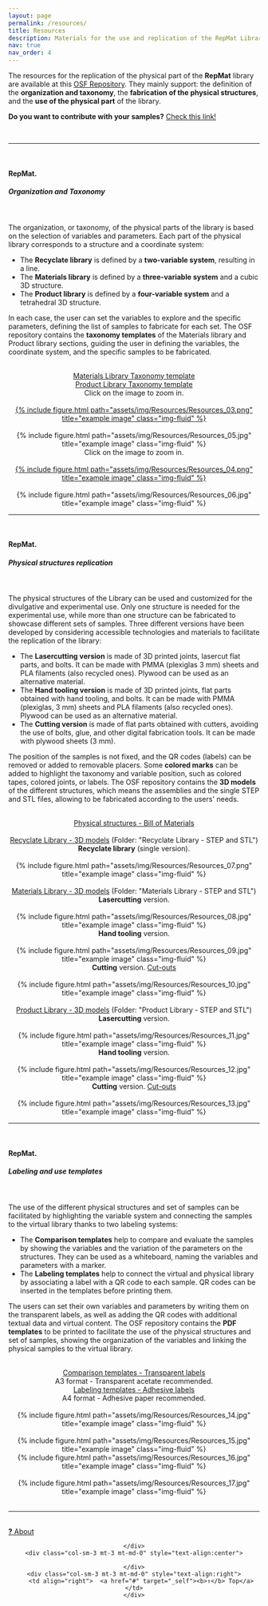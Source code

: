 ```yaml
---
layout: page
permalink: /resources/
title: Resources
description: Materials for the use and replication of the RepMat Library.
nav: true
nav_order: 4
---
```


The resources for the replication of the physical part of the <strong>RepMat</strong> library are available at this <a href="https://osf.io/z2wnu/">OSF Repository</a>. They mainly support: the definition of the <strong>organization and taxonomy</strong>, the <strong>fabrication of the physical structures</strong>, and the <strong>use of the physical part</strong> of the library.

<strong>Do you want to contribute with your samples?</strong> <a href="/joinus/" target="_self">Check this link!</a>

<br>
<hr>
<br>

<h4>RepMat.</h4>
<h5><i><b>Organization</b> and <b>Taxonomy</b></i></h5>
<br>

The organization, or taxonomy, of the physical parts of the library is based on the selection of variables and parameters. Each part of the physical library corresponds to a structure and a coordinate system:
+ The <strong>Recyclate library</strong> is defined by a <strong>two-variable system</strong>, resulting in a line.
+ The <strong>Materials library</strong> is defined by a <strong>three-variable system</strong> and a cubic 3D structure.
+ The <strong>Product library</strong> is defined by a <strong>four-variable system</strong> and a tetrahedral 3D structure.

In each case, the user can set the variables to explore and the specific parameters, defining the list of samples to fabricate for each set. The OSF repository contains the <strong>taxonomy templates</strong> of the Materials library and Product library sections, guiding the user in defining the variables, the coordinate system, and the specific samples to be fabricated.

<br>
<div class="row justify-content-sm-center">
    <div class="col-sm-6 mt-3 mt-md-0" style="text-align:center">
    <a href="https://osf.io/nj4ht" target="_blank">Materials Library Taxonomy template</a>
    </div>
    <div class="col-sm-6 mt-3 mt-md-0" style="text-align:center">
        <td align="right">  <a href="https://osf.io/m39qv" target="_blank">Product Library Taxonomy template</a>
        </td>
    </div>
</div>

<div class="row justify-content-sm-center">
    <div class="col-sm-6 mt-3 mt-md-0" style="text-align:center">
    Click on the image to zoom in.<br><br><a href="/assets/img/Resources/Resources_01.png" target="_blank">{% include figure.html path="assets/img/Resources/Resources_03.png" title="example image" class="img-fluid" %}</a>
    <br><br>
    {% include figure.html path="assets/img/Resources/Resources_05.jpg" title="example image" class="img-fluid" %}
    </div>
    <div class="col-sm-6 mt-3 mt-md-0" style="text-align:center">
    Click on the image to zoom in.<br><br><a href="/assets/img/Resources/Resources_02.png" target="_blank">{% include figure.html path="assets/img/Resources/Resources_04.png" title="example image" class="img-fluid" %}</a>
    <br><br>
    {% include figure.html path="assets/img/Resources/Resources_06.jpg" title="example image" class="img-fluid" %}
    </div>
</div>


<hr>

<br>
<h4>RepMat.</h4>
<h5><i><b>Physical structures</b> replication</i></h5>
<br>

The physical structures of the Library can be used and customized for the divulgative and experimental use. Only one structure is needed for the experimental use, while more than one structure can be fabricated to showcase different sets of samples. Three different versions have been developed by considering accessible technologies and materials to facilitate the replication of the library:

+ The <strong>Lasercutting version</strong> is made of 3D printed joints, lasercut flat parts, and bolts. It can be made with PMMA (plexiglas 3 mm) sheets and PLA filaments (also recycled ones). Plywood can be used as an alternative material.
+ The <strong>Hand tooling version</strong> is made of 3D printed joints, flat parts obtained with hand tooling, and bolts. It can be made with PMMA (plexiglas, 3 mm) sheets and PLA filaments (also recycled ones). Plywood can be used as an alternative material.
+ The <strong>Cutting version</strong> is made of flat parts obtained with cutters, avoiding the use of bolts, glue, and other digital fabrication tools. It can be made with plywood sheets (3 mm).

The position of the samples is not fixed, and the QR codes (labels) can be removed or added to removable placers. Some <strong>colored marks</strong> can be added to highlight the taxonomy and variable position, such as colored tapes, colored joints, or labels. The OSF repository contains the <strong>3D models</strong> of the different structures, which means the assemblies and the single STEP and STL files, allowing to be fabricated according to the users' needs.

<br>
<div class="row justify-content-sm-center">
    <div class="col-sm-12 mt-3 mt-md-0" style="text-align:center">
    <a href="https://osf.io/qjw46" target="_blank">Physical structures - Bill of Materials</a>
    </div>
</div>
<br>

<div class="row justify-content-sm-center">
    <div class="col-sm-12 mt-3 mt-md-0" style="text-align:center">
    <a href="https://osf.io/z2wnu/" target="_blank">Recyclate Library - 3D models</a> (Folder: "Recyclate Library - STEP and STL")
    </div>
</div>
<div class="row justify-content-sm-center">
    <div class="col-sm-12 mt-3 mt-md-0" style="text-align:center">
    <strong>Recyclate library</strong> (single version).<br><br>{% include figure.html path="assets/img/Resources/Resources_07.png" title="example image" class="img-fluid" %}
    </div>
</div>
<br>

<div class="row justify-content-sm-center">
    <div class="col-sm-12 mt-3 mt-md-0" style="text-align:center">
    <a href="https://osf.io/z2wnu/" target="_blank">Materials Library - 3D models</a> (Folder: "Materials Library - STEP and STL")
    </div>
</div>
<div class="row justify-content-sm-center">
    <div class="col-sm-4 mt-3 mt-md-0" style="text-align:center">
    <strong>Lasercutting</strong> version.<br><br>{% include figure.html path="assets/img/Resources/Resources_08.jpg" title="example image" class="img-fluid" %}
    </div>
    <div class="col-sm-4 mt-3 mt-md-0" style="text-align:center">
    <strong>Hand tooling</strong> version.<br><br>{% include figure.html path="assets/img/Resources/Resources_09.jpg" title="example image" class="img-fluid" %}
    </div>
    <div class="col-sm-4 mt-3 mt-md-0" style="text-align:center">
    <strong>Cutting</strong> version. <a href="https://osf.io/ft3cn" target="_blank">Cut-outs</a><br><br>{% include figure.html path="assets/img/Resources/Resources_10.jpg" title="example image" class="img-fluid" %}
    </div>
</div>

<br>

<div class="row justify-content-sm-center">
    <div class="col-sm-12 mt-3 mt-md-0" style="text-align:center">
    <a href="https://osf.io/z2wnu/" target="_blank">Product Library - 3D models</a> (Folder: "Product Library - STEP and STL")
    </div>
</div>
<div class="row justify-content-sm-center">
    <div class="col-sm-4 mt-3 mt-md-0" style="text-align:center">
    <strong>Lasercutting</strong> version.<br><br>
    {% include figure.html path="assets/img/Resources/Resources_11.jpg" title="example image" class="img-fluid" %}
    </div>
    <div class="col-sm-4 mt-3 mt-md-0" style="text-align:center">
    <strong>Hand tooling</strong> version.<br><br>
    {% include figure.html path="assets/img/Resources/Resources_12.jpg" title="example image" class="img-fluid" %}
    </div>
    <div class="col-sm-4 mt-3 mt-md-0" style="text-align:center">
    <strong>Cutting</strong> version. <a href="https://osf.io/ft3cn" target="_blank">Cut-outs</a><br><br>
    {% include figure.html path="assets/img/Resources/Resources_13.jpg" title="example image" class="img-fluid" %}
    </div>
</div>

<hr>
<br>

<h4>RepMat.</h4>
<h5><i><b>Labeling</b> and <b>use</b> templates</i></h5>
<br>

The use of the different physical structures and set of samples can be facilitated by highlighting the variable system and connecting the samples to the virtual library thanks to two labeling systems:

+ The <strong>Comparison templates</strong> help to compare and evaluate the samples by showing the variables and the variation of the parameters on the structures. They can be used as a whiteboard, naming the variables and parameters with a marker.
+ The <strong>Labeling templates</strong> help to connect the virtual and physical library by associating a label with a QR code to each sample. QR codes can be inserted in the templates before printing them.

The users can set their own variables and parameters by writing them on the transparent labels, as well as adding the QR codes with additional textual data and virtual content. The OSF repository contains the <strong>PDF templates</strong> to be printed to facilitate the use of the physical structures and set of samples, showing the organization of the variables and linking the physical samples to the virtual library.

<br>
<div class="row justify-content-sm-center">
    <div class="col-sm-6 mt-3 mt-md-0" style="text-align:center">
    <a href="https://osf.io/mzrvf" target="_blank">Comparison templates - Transparent labels</a><br>A3 format - Transparent acetate recommended.
    </div>
    <div class="col-sm-6 mt-3 mt-md-0" style="text-align:center">
        <td align="right">  <a href="https://osf.io/asv6g" target="_blank">Labeling templates - Adhesive labels</a><br>A4 format - Adhesive paper recommended.
        </td>
    </div>
</div>
<br>
<div class="row justify-content-sm-center">
    <div class="col-sm-6 mt-3 mt-md-0" style="text-align:center">
    {% include figure.html path="assets/img/Resources/Resources_14.jpg" title="example image" class="img-fluid" %}
    <br><br>
    {% include figure.html path="assets/img/Resources/Resources_15.jpg" title="example image" class="img-fluid" %}
    </div>
    <div class="col-sm-6 mt-3 mt-md-0" style="text-align:center">
    {% include figure.html path="assets/img/Resources/Resources_16.jpg" title="example image" class="img-fluid" %}
    <br><br>
    {% include figure.html path="assets/img/Resources/Resources_17.jpg" title="example image" class="img-fluid" %}
    </div>
</div>


<br>
<hr>

<br>
<div class="row justify-content-sm-center">
    <div class="col-sm-3 mt-3 mt-md-0" style="text-align:left">
    <a href="/about/" target="_self"><b>?</b> About</a></div>
    <div class="col-sm-3 mt-3 mt-md-0" style="text-align:center">

    </div>
    <div class="col-sm-3 mt-3 mt-md-0" style="text-align:center">

    </div>
    <div class="col-sm-3 mt-3 mt-md-0" style="text-align:right">
        <td align="right">  <a href="#" target="_self"><b>↑</b> Top</a></td>
    </div>
</div>
